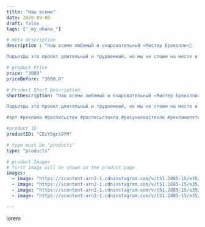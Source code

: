 ```yaml
---
title: "Наш всеми"
date: 2020-09-06
draft: false
tags: ["_my_ohana_"]

# meta description
description : "Наш всеми любимый и очаровательный «Мистер Броколли»🖤

Подъезды это проект длительный и трудоемкий, но мы не стоим на месте и активно осваиваем новые террит"

# product Price
price: "3000"
priceBefore: "3600.0"

# Product Short Description
shortDescription: "Наш всеми любимый и очаровательный «Мистер Броколли»🖤

Подъезды это проект длительный и трудоемкий, но мы не стоим на месте и активно осваиваем новые территории и берём новые заказы!

#арт #реклама #росписьстен #росписьстекла #рисунокнастекле #рекламапятигорск #менюпятигорск #граффити #кофепятигорск #кмв #art #windowdrawing #drawing #graffiti"

#product ID
productID: "CEzY5grs9YM"

# type must be "products"
type: "products"

# product Images
# first image will be shown in the product page
images:
  - image: "https://scontent-arn2-1.cdninstagram.com/v/t51.2885-15/e35/p1080x1080/118787598_941448656266045_5552547686542744495_n.jpg?tp=1&_nc_ht=scontent-arn2-1.cdninstagram.com&_nc_cat=101&_nc_ohc=x2niP88P7QwAX9kGUYO&ccb=7-4&oh=3fb26f530750cec38ded30b338fd2065&oe=6084BAF4&_nc_sid=83d603&ig_cache_key=MjM5MjM2NTMyODAxMzI0NDE4NQ%3D%3D.2-ccb7-4"
  - image: "https://scontent-arn2-1.cdninstagram.com/v/t51.2885-15/e35/p1080x1080/118970554_423161498662982_8745295516469208325_n.jpg?tp=1&_nc_ht=scontent-arn2-1.cdninstagram.com&_nc_cat=102&_nc_ohc=zJnHdFwESYYAX-iDaIG&ccb=7-4&oh=1232bd0251cfe293eebec624ef819e54&oe=6082ED04&_nc_sid=83d603&ig_cache_key=MjM5MjM2NTMyODAwNTA1NjI0NA%3D%3D.2-ccb7-4"
  - image: "https://scontent-arn2-1.cdninstagram.com/v/t51.2885-15/e35/p1080x1080/118879764_961745394338833_9149088592553365078_n.jpg?tp=1&_nc_ht=scontent-arn2-1.cdninstagram.com&_nc_cat=101&_nc_ohc=2TzCOOQStPEAX8aeyPE&ccb=7-4&oh=18549fa704bff2c1430fb98ed5cb28fc&oe=60831983&_nc_sid=83d603&ig_cache_key=MjM5MjM2NTMyODAyMTc3OTc3NQ%3D%3D.2-ccb7-4"
  - image: "https://scontent-arn2-1.cdninstagram.com/v/t51.2885-15/e35/p1080x1080/118818251_625040268398795_5085626389601879114_n.jpg?tp=1&_nc_ht=scontent-arn2-1.cdninstagram.com&_nc_cat=111&_nc_ohc=Mm0OMn8VqmsAX_hjR3Y&ccb=7-4&oh=8099624d23f7d2b0164de6b529120c30&oe=60845118&_nc_sid=83d603&ig_cache_key=MjM5MjM2NTMyODAzODQ5NjY2Mw%3D%3D.2-ccb7-4"

---
```

lorem
